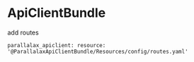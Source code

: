 # ApiClientBundle

add routes

`parallalax_apiclient:
resource: '@ParallalaxApiClientBundle/Resources/config/routes.yaml'`
